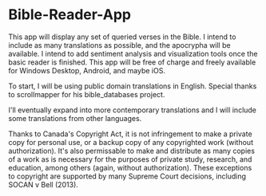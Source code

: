 # Bible-Reader-App

This app will display any set of queried verses in the Bible. I intend to include as many translations as possible, and the apocrypha will be available.
I intend to add sentiment analysis and visualization tools once the basic reader is finished.
This app will be free of charge and freely available for Windows Desktop, Android, and maybe iOS.

To start, I will be using public domain translations in English. Special thanks to scrollmapper for his bible_databases project.

I'll eventually expand into more contemporary translations and I will include some translations from other languages.

Thanks to Canada's Copyright Act, it is not infringement to make a private copy for personal use, or a backup copy of any copyrighted work (without authorization). It's also permissable to make and distribute as many copies of a work as is necessary for the purposes of private study, research, and education, among others (again, without authorization). These exceptions to copyright are supported by many Supreme Court decisions, including SOCAN v Bell (2013).
